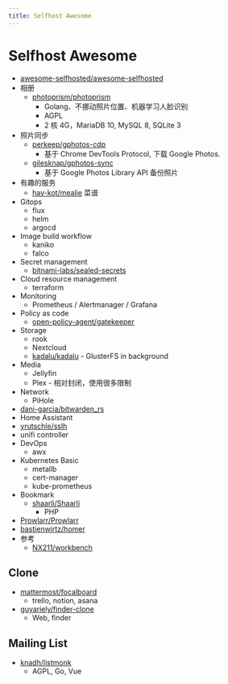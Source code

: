 ```yaml
---
title: Selfhost Awesome
---
```


# Selfhost Awesome

- [awesome-selfhosted/awesome-selfhosted](https://github.com/awesome-selfhosted/awesome-selfhosted)
- 相册
  - [photoprism/photoprism](https://github.com/photoprism/photoprism)
    - Golang、不挪动照片位置、机器学习人脸识别
    - AGPL
    - 2 核 4G，MariaDB 10, MySQL 8, SQLite 3
- 照片同步
  - [perkeep/gphotos-cdp](https://github.com/perkeep/gphotos-cdp)
    - 基于 Chrome DevTools Protocol, 下载 Google Photos.
  - [gilesknap/gphotos-sync](https://github.com/gilesknap/gphotos-sync)
    - 基于 Google Photos Library API 备份照片
- 有趣的服务
  - [hay-kot/mealie](https://github.com/hay-kot/mealie) 菜谱
- Gitops
  - flux
  - helm
  - argocd
- Image build workflow
  - kaniko
  - falco
- Secret management
  - [bitnami-labs/sealed-secrets](https://github.com/bitnami-labs/sealed-secrets)
- Cloud resource management
  - terraform
- ⁠Monitoring
  - Prometheus / Alertmanager / Grafana
- Policy as code
  - [open-policy-agent/gatekeeper](https://github.com/open-policy-agent/gatekeeper)
- ⁠Storage
  - rook
  - Nextcloud
  - [kadalu/kadalu](https://github.com/kadalu/kadalu) - GlusterFS in background
- Media
  - Jellyfin
  - Plex - 相对封闭，使用很多限制
- Network
  - PiHole
- [dani-garcia/bitwarden_rs](https://github.com/dani-garcia/bitwarden_rs)
- Home Assistant
- [yrutschle/sslh](https://github.com/yrutschle/sslh)
- unifi controller
- DevOps
  - awx
- Kubernetes Basic
  - metallb
  - cert-manager
  - kube-prometheus
- Bookmark
  - [shaarli/Shaarli](https://github.com/shaarli/Shaarli)
    - PHP
- [Prowlarr/Prowlarr](https://github.com/Prowlarr/Prowlarr)
- [bastienwirtz/homer](https://github.com/bastienwirtz/homer)
- 参考
  - [NX211/workbench](https://github.com/NX211/workbench)

## Clone

- [mattermost/focalboard](https://github.com/mattermost/focalboard)
  - trello, notion, asana
- [guyariely/finder-clone](https://github.com/guyariely/finder-clone)
  - Web, finder

## Mailing List
- [knadh/listmonk](https://github.com/knadh/listmonk)
  - AGPL, Go, Vue

